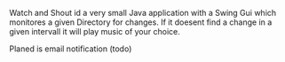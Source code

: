 Watch and Shout id a very small Java application with a Swing Gui which monitores a given Directory for changes. If it doesent find a change in a given intervall it will play music of your choice.

Planed is email notification (todo)